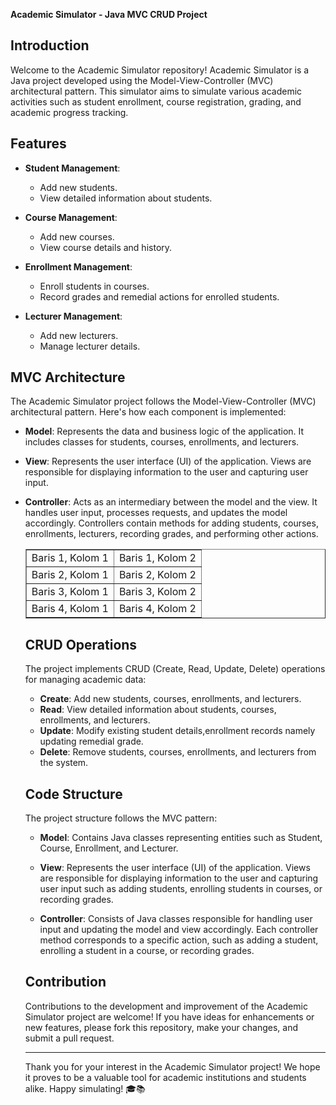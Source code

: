 **Academic Simulator - Java MVC CRUD Project**

## Introduction

Welcome to the Academic Simulator repository! Academic Simulator is a Java project developed using the Model-View-Controller (MVC) architectural pattern. This simulator aims to simulate various academic activities such as student enrollment, course registration, grading, and academic progress tracking.

## Features

- **Student Management**:
  - Add new students.
  - View detailed information about students.

- **Course Management**:
  - Add new courses.
  - View course details and history.

- **Enrollment Management**:
  - Enroll students in courses.
  - Record grades and remedial actions for enrolled students.

- **Lecturer Management**:
  - Add new lecturers.
  - Manage lecturer details.

## MVC Architecture

The Academic Simulator project follows the Model-View-Controller (MVC) architectural pattern. Here's how each component is implemented:

- **Model**: Represents the data and business logic of the application. It includes classes for students, courses, enrollments, and lecturers.

- **View**: Represents the user interface (UI) of the application. Views are responsible for displaying information to the user and capturing user input.

- **Controller**: Acts as an intermediary between the model and the view. It handles user input, processes requests, and updates the model accordingly. Controllers contain methods for adding students, courses, enrollments, lecturers, recording grades, and performing other actions.

     <table border="1">
  <tr>
    <td>Baris 1, Kolom 1</td>
    <td>Baris 1, Kolom 2</td>
  </tr>
  <tr>
    <td>Baris 2, Kolom 1</td>
    <td>Baris 2, Kolom 2</td>
  </tr>
  <tr>
    <td>Baris 3, Kolom 1</td>
    <td>Baris 3, Kolom 2</td>
  </tr>
  <tr>
    <td>Baris 4, Kolom 1</td>
    <td>Baris 4, Kolom 2</td>
  </tr>
</table>



## CRUD Operations

The project implements CRUD (Create, Read, Update, Delete) operations for managing academic data:

- **Create**: Add new students, courses, enrollments, and lecturers.
- **Read**: View detailed information about students, courses, enrollments, and lecturers.
- **Update**: Modify existing student details,enrollment records namely updating remedial grade.
- **Delete**: Remove students, courses, enrollments, and lecturers from the system.

## Code Structure

The project structure follows the MVC pattern:

- **Model**: Contains Java classes representing entities such as Student, Course, Enrollment, and Lecturer.

- **View**: Represents the user interface (UI) of the application. Views are responsible for displaying information to the user and capturing user input such as adding students, enrolling students in courses, or recording grades.

- **Controller**: Consists of Java classes responsible for handling user input and updating the model and view accordingly. Each controller method corresponds to a specific action, such as adding a student, enrolling a student in a course, or recording grades.

## Contribution

Contributions to the development and improvement of the Academic Simulator project are welcome! If you have ideas for enhancements or new features, please fork this repository, make your changes, and submit a pull request.


---

Thank you for your interest in the Academic Simulator project! We hope it proves to be a valuable tool for academic institutions and students alike. Happy simulating! 🎓📚
